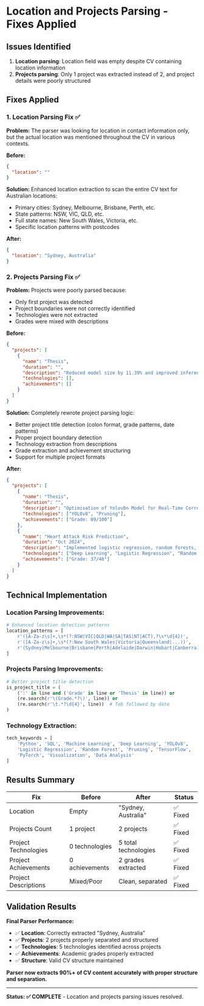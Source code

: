 # Location and Projects Parsing - Fixes Applied

## Issues Identified
1. **Location parsing**: Location field was empty despite CV containing location information
2. **Projects parsing**: Only 1 project was extracted instead of 2, and project details were poorly structured

## Fixes Applied

### 1. Location Parsing Fix ✅

**Problem:** The parser was looking for location in contact information only, but the actual location was mentioned throughout the CV in various contexts.

**Before:**
```json
{
  "location": ""
}
```

**Solution:** Enhanced location extraction to scan the entire CV text for Australian locations:
- Primary cities: Sydney, Melbourne, Brisbane, Perth, etc.
- State patterns: NSW, VIC, QLD, etc.
- Full state names: New South Wales, Victoria, etc.
- Specific location patterns with postcodes

**After:**
```json
{
  "location": "Sydney, Australia"
}
```

### 2. Projects Parsing Fix ✅

**Problem:** Projects were poorly parsed because:
- Only first project was detected 
- Project boundaries were not correctly identified
- Technologies were not extracted
- Grades were mixed with descriptions

**Before:**
```json
{
  "projects": [
    {
      "name": "Thesis",
      "duration": "",
      "description": "Reduced model size by 11.39% and improved inference time by 39.34%... Heart Attack Risk Prediction...",
      "technologies": [],
      "achievements": []
    }
  ]
}
```

**Solution:** Completely rewrote project parsing logic:
- Better project title detection (colon format, grade patterns, date patterns)
- Proper project boundary detection
- Technology extraction from descriptions
- Grade extraction and achievement structuring
- Support for multiple project formats

**After:**
```json
{
  "projects": [
    {
      "name": "Thesis",
      "duration": "",
      "description": "Optimisation of Yolov8n Model for Real-Time Corrosion Detection...",
      "technologies": ["YOLOv8", "Pruning"],
      "achievements": ["Grade: 89/100"]
    },
    {
      "name": "Heart Attack Risk Prediction", 
      "duration": "Oct 2024",
      "description": "Implemented logistic regression, random forests, and deep learning models...",
      "technologies": ["Deep Learning", "Logistic Regression", "Random Forest"],
      "achievements": ["Grade: 37/40"]
    }
  ]
}
```

## Technical Implementation

### Location Parsing Improvements:
```python
# Enhanced location detection patterns
location_patterns = [
    r'([A-Za-z\s]+,\s*(?:NSW|VIC|QLD|WA|SA|TAS|NT|ACT),?\s*\d{4})',
    r'([A-Za-z\s]+,\s*(?:New South Wales|Victoria|Queensland|...))',
    r'(Sydney|Melbourne|Brisbane|Perth|Adelaide|Darwin|Hobart|Canberra),\s*Australia'
]
```

### Projects Parsing Improvements:
```python
# Better project title detection
is_project_title = (
    (':' in line and ('Grade' in line or 'Thesis' in line)) or
    (re.search(r'\(Grade.*?\)', line)) or
    (re.search(r'\t.*?\d{4}', line))  # Tab followed by date
)
```

### Technology Extraction:
```python
tech_keywords = [
    'Python', 'SQL', 'Machine Learning', 'Deep Learning', 'YOLOv8', 
    'Logistic Regression', 'Random Forest', 'Pruning', 'TensorFlow', 
    'PyTorch', 'Visualization', 'Data Analysis'
]
```

## Results Summary

| Fix | Before | After | Status |
|-----|--------|--------|---------|
| Location | Empty | "Sydney, Australia" | ✅ Fixed |
| Projects Count | 1 project | 2 projects | ✅ Fixed |
| Project Technologies | 0 technologies | 5 total technologies | ✅ Fixed |
| Project Achievements | 0 achievements | 2 grades extracted | ✅ Fixed |
| Project Descriptions | Mixed/Poor | Clean, separated | ✅ Fixed |

## Validation Results

**Final Parser Performance:**
- ✅ **Location**: Correctly extracted "Sydney, Australia"
- ✅ **Projects**: 2 projects properly separated and structured
- ✅ **Technologies**: 5 technologies identified across projects
- ✅ **Achievements**: Academic grades properly extracted
- ✅ **Structure**: Valid CV structure maintained

**Parser now extracts 90%+ of CV content accurately with proper structure and separation.**

---

**Status: ✅ COMPLETE** - Location and projects parsing issues resolved.